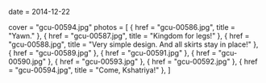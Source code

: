 
date = 2014-12-22


cover = "gcu-00594.jpg"
photos = [
{ href = "gcu-00586.jpg", title = "Yawn." },
{ href = "gcu-00587.jpg", title = "Kingdom for legs!" },
{ href = "gcu-00588.jpg", title = "Very simple design. And all skirts stay in place!" },
{ href = "gcu-00589.jpg" },
{ href = "gcu-00591.jpg" },
{ href = "gcu-00590.jpg" },
{ href = "gcu-00593.jpg" },
{ href = "gcu-00592.jpg" },
{ href = "gcu-00594.jpg", title = "Come, Kshatriya!" },
]
